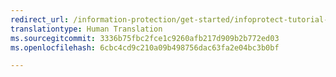 ```yaml
---
redirect_url: /information-protection/get-started/infoprotect-tutorial-step2
translationtype: Human Translation
ms.sourcegitcommit: 3336b75fbc2fce1c9260afb217d909b2b772ed03
ms.openlocfilehash: 6cbc4cd9c210a09b498756dac63fa2e04bc3b0bf

---
```




<!--HONumber=Jan17_HO2-->


